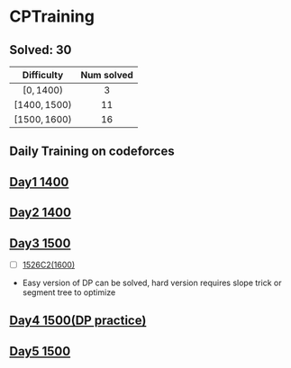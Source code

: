 # CPTraining
## Solved: 30
|Difficulty|Num solved|
|:-:|:-:|
| $[0, 1400)$ | 3|
| $[1400, 1500)$ | 11|
| $[1500, 1600)$ | 16|
## Daily Training on codeforces
## [Day1 1400](./Day1-0501-1400/README.md)
## [Day2 1400](./Day2-0502-1400/README.md)
## [Day3 1500](./Day3-0503-1500/README.md)
- [ ] [1526C2(1600)](https://codeforces.com/problemset/problem/1526/C2)
- Easy version of DP can be solved, hard version requires slope trick or segment tree to optimize
## [Day4 1500(DP practice)](./Day4-0504-1500/README.md)
## [Day5 1500](./Day5-0505-1500/README.md)